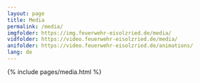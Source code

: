 ```yaml
---
layout: page
title: Media
permalink: /media/
imgfolder: https://img.feuerwehr-eisolzried.de/media/
vidfolder: https://video.feuerwehr-eisolzried.de/media/
anifolder: https://video.feuerwehr-eisolzried.de/animations/
lang: de
---
```


{% include pages/media.html %}
